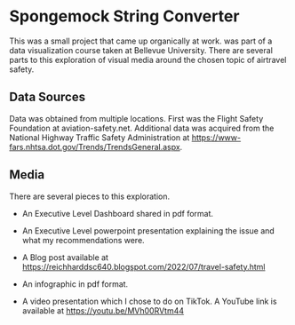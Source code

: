 
# Spongemock String Converter

This was a small project that came up organically at work.  was part of a data visualization course taken at Bellevue University. There are several parts to this exploration of visual media around the chosen topic of airtravel safety.
## Data Sources

Data was obtained from multiple locations. First was the Flight Safety Foundation at aviation-safety.net. Additional data was acquired from the National Highway Traffic Safety Administration at https://www-fars.nhtsa.dot.gov/Trends/TrendsGeneral.aspx.


## Media

There are several pieces to this exploration.

- An Executive Level Dashboard shared in pdf format.

- An Executive Level powerpoint presentation explaining the issue and what my recommendations were.

- A Blog post available at https://reichharddsc640.blogspot.com/2022/07/travel-safety.html

- An infographic in pdf format.

- A video presentation which I chose to do on TikTok. A YouTube link is available at https://youtu.be/MVh00RVtm44
